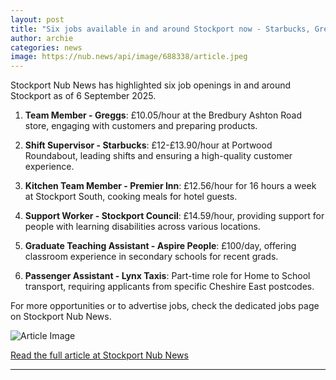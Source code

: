 ```yaml
---
layout: post
title: "Six jobs available in and around Stockport now - Starbucks, Greggs, and more"
author: archie
categories: news
image: https://nub.news/api/image/688338/article.jpeg
---
```

Stockport Nub News has highlighted six job openings in and around Stockport as of 6 September 2025. 

1. **Team Member - Greggs**: £10.05/hour at the Bredbury Ashton Road store, engaging with customers and preparing products.
  
2. **Shift Supervisor - Starbucks**: £12-£13.90/hour at Portwood Roundabout, leading shifts and ensuring a high-quality customer experience.

3. **Kitchen Team Member - Premier Inn**: £12.56/hour for 16 hours a week at Stockport South, cooking meals for hotel guests.

4. **Support Worker - Stockport Council**: £14.59/hour, providing support for people with learning disabilities across various locations.

5. **Graduate Teaching Assistant - Aspire People**: £100/day, offering classroom experience in secondary schools for recent grads.

6. **Passenger Assistant - Lynx Taxis**: Part-time role for Home to School transport, requiring applicants from specific Cheshire East postcodes.

For more opportunities or to advertise jobs, check the dedicated jobs page on Stockport Nub News.

![Article Image](https://nub.news/api/image/688338/article.jpeg)

[Read the full article at Stockport Nub News](https://stockport.nub.news/news/local-news/sp8581-six-jobs-available-in-and-around-stockport-now-starbucks-greggs-and-more-270882)

---
